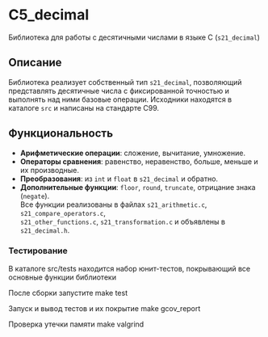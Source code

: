 # C5_decimal

Библиотека для работы с десятичными числами в языке C (`s21_decimal`)


## Описание
Библиотека реализует собственный тип `s21_decimal`, позволяющий представлять десятичные числа с фиксированной точностью и выполнять над ними базовые операции. Исходники находятся в каталоге `src` и написаны на стандарте C99.

## Функциональность
- **Арифметические операции**: сложение, вычитание, умножение.  
- **Операторы сравнения**: равенство, неравенство, больше, меньше и их производные.  
- **Преобразования**: из `int` и `float` в `s21_decimal` и обратно.  
- **Дополнительные функции**: `floor`, `round`, `truncate`, отрицание знака (`negate`).  
  Все функции реализованы в файлах `s21_arithmetic.c`, `s21_compare_operators.c`,  
  `s21_other_functions.c`, `s21_transformation.c` и объявлены в `s21_decimal.h`.

### Тестирование
В каталоге src/tests находится набор юнит-тестов, покрывающий все основные функции библиотеки 

После сборки запустите make test

Запуск и вывод тестов и их покрытие make gcov_report

Проверка утечки памяти make valgrind
